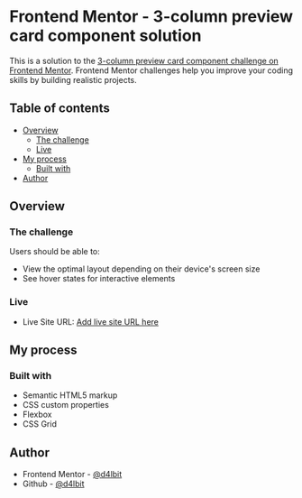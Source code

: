 # Frontend Mentor - 3-column preview card component solution

This is a solution to the [3-column preview card component challenge on Frontend Mentor](https://www.frontendmentor.io/challenges/3column-preview-card-component-pH92eAR2-). Frontend Mentor challenges help you improve your coding skills by building realistic projects. 

## Table of contents

- [Overview](#overview)
  - [The challenge](#the-challenge)
  - [Live](#live)
- [My process](#my-process)
  - [Built with](#built-with)
- [Author](#author)

## Overview

### The challenge

Users should be able to:

- View the optimal layout depending on their device's screen size
- See hover states for interactive elements

### Live

- Live Site URL: [Add live site URL here](https://d4lbit.github.io/3columnstemplate/)

## My process

### Built with

- Semantic HTML5 markup
- CSS custom properties
- Flexbox
- CSS Grid

## Author

- Frontend Mentor - [@d4lbit](https://www.frontendmentor.io/profile/d4lbit)
- Github - [@d4lbit](https://github.com/d4lbit/)

